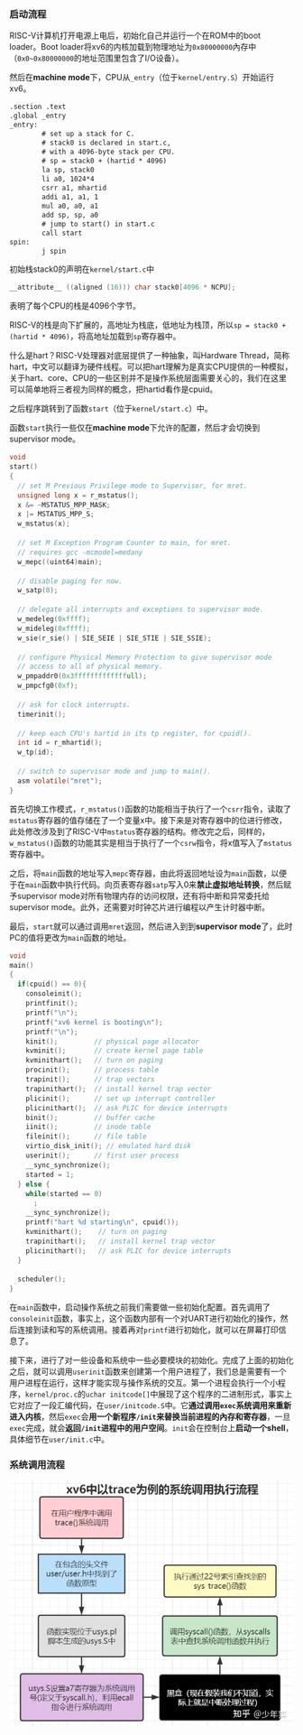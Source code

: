 ### 启动流程

RISC-V计算机打开电源上电后，初始化自己并运行一个在ROM中的boot loader。Boot loader将xv6的内核加载到物理地址为`0x80000000`內存中（`0x0~0x80000000`的地址范围里包含了I/O设备）。

然后在**machine mode**下，CPU从`_entry`（位于`kernel/entry.S`）开始运行xv6。

```assembly
.section .text
.global _entry
_entry:
        # set up a stack for C.
        # stack0 is declared in start.c,
        # with a 4096-byte stack per CPU.
        # sp = stack0 + (hartid * 4096)
        la sp, stack0
        li a0, 1024*4
        csrr a1, mhartid
        addi a1, a1, 1
        mul a0, a0, a1
        add sp, sp, a0
        # jump to start() in start.c
        call start
spin:
        j spin
```

初始栈stack0的声明在`kernel/start.c`中

```c
__attribute__ ((aligned (16))) char stack0[4096 * NCPU];
```

表明了每个CPU的栈是4096个字节。

RISC-V的栈是向下扩展的，高地址为栈底，低地址为栈顶，所以`sp = stack0 + (hartid * 4096)`，将高地址加载到`sp`寄存器中。

什么是hart？RISC-V处理器对底层提供了一种抽象，叫Hardware Thread，简称hart，中文可以翻译为硬件线程。可以把hart理解为是真实CPU提供的一种模拟，关于hart、core、CPU的一些区别并不是操作系统层面需要关心的，我们在这里可以简单地将三者视为同样的概念，把hartid看作是cpuid。

之后程序跳转到了函数`start`（位于`kernel/start.c`）中。

函数`start`执行一些仅在**machine mode**下允许的配置，然后才会切换到supervisor mode。

```c
void
start()
{
  // set M Previous Privilege mode to Supervisor, for mret.
  unsigned long x = r_mstatus();
  x &= ~MSTATUS_MPP_MASK;
  x |= MSTATUS_MPP_S;
  w_mstatus(x);

  // set M Exception Program Counter to main, for mret.
  // requires gcc -mcmodel=medany
  w_mepc((uint64)main);

  // disable paging for now.
  w_satp(0);

  // delegate all interrupts and exceptions to supervisor mode.
  w_medeleg(0xffff);
  w_mideleg(0xffff);
  w_sie(r_sie() | SIE_SEIE | SIE_STIE | SIE_SSIE);

  // configure Physical Memory Protection to give supervisor mode
  // access to all of physical memory.
  w_pmpaddr0(0x3fffffffffffffull);
  w_pmpcfg0(0xf);

  // ask for clock interrupts.
  timerinit();

  // keep each CPU's hartid in its tp register, for cpuid().
  int id = r_mhartid();
  w_tp(id);

  // switch to supervisor mode and jump to main().
  asm volatile("mret");
}
```

首先切换工作模式，`r_mstatus()`函数的功能相当于执行了一个`csrr`指令，读取了`mstatus`寄存器的值存储在了一个变量x中。接下来是对寄存器中的位进行修改，此处修改涉及到了RISC-V中`mstatus`寄存器的结构。修改完之后，同样的，`w_mstatus()`函数的功能其实是相当于执行了一个`csrw`指令，将x值写入了`mstatus`寄存器中。

之后，将`main`函数的地址写入`mepc`寄存器，由此将返回地址设为`main`函数，以便于在`main`函数中执行代码。向页表寄存器`satp`写入0来**禁止虚拟地址转换**，然后赋予supervisor mode对所有物理内存的访问权限，还有将中断和异常委托给supervisor mode。此外，还需要对时钟芯片进行编程以产生计时器中断。

最后，`start`就可以通过调用`mret`返回，然后进入到到**supervisor mode**了，此时PC的值将更改为`main`函数的地址。

```c
void
main()
{
  if(cpuid() == 0){
    consoleinit();
    printfinit();
    printf("\n");
    printf("xv6 kernel is booting\n");
    printf("\n");
    kinit();         // physical page allocator
    kvminit();       // create kernel page table
    kvminithart();   // turn on paging
    procinit();      // process table
    trapinit();      // trap vectors
    trapinithart();  // install kernel trap vector
    plicinit();      // set up interrupt controller
    plicinithart();  // ask PLIC for device interrupts
    binit();         // buffer cache
    iinit();         // inode table
    fileinit();      // file table
    virtio_disk_init(); // emulated hard disk
    userinit();      // first user process
    __sync_synchronize();
    started = 1;
  } else {
    while(started == 0)
      ;
    __sync_synchronize();
    printf("hart %d starting\n", cpuid());
    kvminithart();    // turn on paging
    trapinithart();   // install kernel trap vector
    plicinithart();   // ask PLIC for device interrupts
  }

  scheduler();        
}

```

在`main`函数中，启动操作系统之前我们需要做一些初始化配置。首先调用了`consoleinit`函数，事实上，这个函数内部有一个对UART进行初始化的操作，然后连接到读和写的系统调用。接着再对`printf`进行初始化，就可以在屏幕打印信息了。

接下来，进行了对一些设备和系统中一些必要模块的初始化。完成了上面的初始化之后，就可以调用`userinit`函数来创建第一个用户进程了，我们总是需要有一个用户进程在运行，这样才能实现与操作系统的交互。第一个进程会执行一个小程序，`kernel/proc.c`的`uchar initcode[]`中展现了这个程序的二进制形式，事实上它对应了一段汇编代码，在`user/initcode.S`中。它**通过调用`exec`系统调用来重新进入内核**，然后`exec`会**用一个新程序`/init`来替换当前进程的內存和寄存器**，一旦`exec`完成，就会**返回`/init`进程中的用户空间**。`init`会在控制台上**启动一个shell**，具体细节在`user/init.c`中。



### 系统调用流程

![img](https://raw.githubusercontent.com/zzhbrr/Images/main/202210301436925.webp?token=ATUOZVOON66HJDDPCOLLJ2LDLYN4O)

